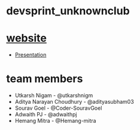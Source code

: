 # devsprint_unknownclub

# [website](https://unknownclub.me) 
* [Presentation](https://1drv.ms/p/s!Aoxg1zfyix3kikplTzKLEahCzHAi?e=BkZfL6)

# team members
* Utkarsh Nigam - @utkarshnigm
* Aditya Narayan Choudhury - @adityasubham03
* Sourav Goel - @Coder-SouravGoel
* Adwaith PJ - @adwaithpj
* Hemang Mitra - @Hemang-mitra

